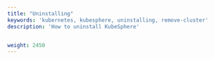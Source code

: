 ```yaml
---
title: "Uninstalling"
keywords: 'kubernetes, kubesphere, uninstalling, remove-cluster'
description: 'How to uninstall KubeSphere'


weight: 2450
---
```

